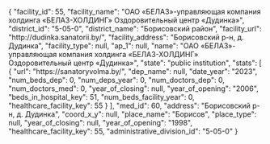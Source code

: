 {
    "facility_id": 55,
    "facility_name": "ОАО «БЕЛАЗ»-управляющая компания холдинга «БЕЛАЗ-ХОЛДИНГ» Оздоровительный центр «Дудинка»",
    "district_id": "5-05-0",
    "district_name": "Борисовский район",
    "facility_url": "http:\/\/dudinka.sanatorii.by\/",
    "facility_address": "Борисовский р-н, д. Дудинка",
    "facility_type": null,
    "ap_1": null,
    "name": "ОАО «БЕЛАЗ»-управляющая компания холдинга «БЕЛАЗ-ХОЛДИНГ» Оздоровительный центр «Дудинка»",
    "state": "public institution",
    "stats": [
        {
            "url": "https:\/\/sanatoryvolma.by\/",
            "dep_name": null,
            "date_year": "2023",
            "num_beds_dep": 0,
            "num_deps_year": 0,
            "num_doctors_dep": 0,
            "num_doctors_med": 0,
            "year_of_closing": null,
            "year_of_opening": "2006",
            "beds_in_hospital_key": 51,
            "num_beds_facility_year": 0,
            "healthcare_facility_key": 55
        }
    ],
    "med_id": 60,
    "address": "Борисовский р-н, д. Дудинка",
    "coord_x_y": null,
    "place_name": "Борисов",
    "place_type": null,
    "year_of_closing": null,
    "year_of_opening": "1998",
    "healthcare_facility_key": 55,
    "administrative_division_id": "5-05-0"
}